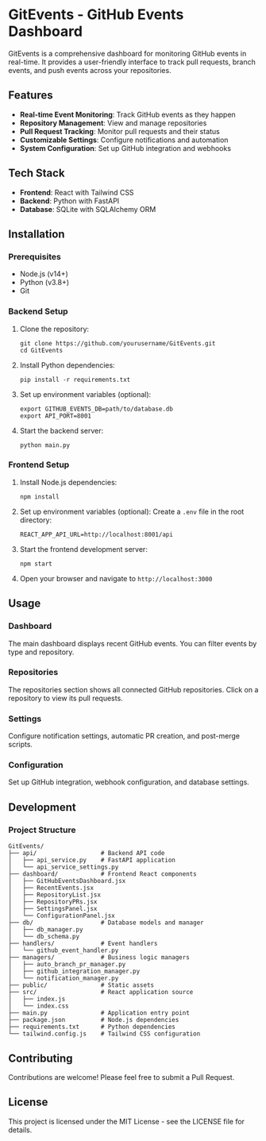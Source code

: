 # GitEvents - GitHub Events Dashboard

GitEvents is a comprehensive dashboard for monitoring GitHub events in real-time. It provides a user-friendly interface to track pull requests, branch events, and push events across your repositories.

## Features

- **Real-time Event Monitoring**: Track GitHub events as they happen
- **Repository Management**: View and manage repositories
- **Pull Request Tracking**: Monitor pull requests and their status
- **Customizable Settings**: Configure notifications and automation
- **System Configuration**: Set up GitHub integration and webhooks

## Tech Stack

- **Frontend**: React with Tailwind CSS
- **Backend**: Python with FastAPI
- **Database**: SQLite with SQLAlchemy ORM

## Installation

### Prerequisites

- Node.js (v14+)
- Python (v3.8+)
- Git

### Backend Setup

1. Clone the repository:
   ```
   git clone https://github.com/yourusername/GitEvents.git
   cd GitEvents
   ```

2. Install Python dependencies:
   ```
   pip install -r requirements.txt
   ```

3. Set up environment variables (optional):
   ```
   export GITHUB_EVENTS_DB=path/to/database.db
   export API_PORT=8001
   ```

4. Start the backend server:
   ```
   python main.py
   ```

### Frontend Setup

1. Install Node.js dependencies:
   ```
   npm install
   ```

2. Set up environment variables (optional):
   Create a `.env` file in the root directory:
   ```
   REACT_APP_API_URL=http://localhost:8001/api
   ```

3. Start the frontend development server:
   ```
   npm start
   ```

4. Open your browser and navigate to `http://localhost:3000`

## Usage

### Dashboard

The main dashboard displays recent GitHub events. You can filter events by type and repository.

### Repositories

The repositories section shows all connected GitHub repositories. Click on a repository to view its pull requests.

### Settings

Configure notification settings, automatic PR creation, and post-merge scripts.

### Configuration

Set up GitHub integration, webhook configuration, and database settings.

## Development

### Project Structure

```
GitEvents/
├── api/                  # Backend API code
│   ├── api_service.py    # FastAPI application
│   └── api_service_settings.py
├── dashboard/            # Frontend React components
│   ├── GitHubEventsDashboard.jsx
│   ├── RecentEvents.jsx
│   ├── RepositoryList.jsx
│   ├── RepositoryPRs.jsx
│   ├── SettingsPanel.jsx
│   └── ConfigurationPanel.jsx
├── db/                   # Database models and manager
│   ├── db_manager.py
│   └── db_schema.py
├── handlers/             # Event handlers
│   └── github_event_handler.py
├── managers/             # Business logic managers
│   ├── auto_branch_pr_manager.py
│   ├── github_integration_manager.py
│   └── notification_manager.py
├── public/               # Static assets
├── src/                  # React application source
│   ├── index.js
│   └── index.css
├── main.py               # Application entry point
├── package.json          # Node.js dependencies
├── requirements.txt      # Python dependencies
└── tailwind.config.js    # Tailwind CSS configuration
```

## Contributing

Contributions are welcome! Please feel free to submit a Pull Request.

## License

This project is licensed under the MIT License - see the LICENSE file for details.
